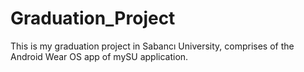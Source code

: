 # Graduation_Project
 This is my graduation project in Sabancı University, comprises of the Android Wear OS app of mySU application.
